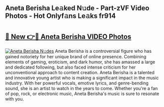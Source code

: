 ## Aneta Berisha Le𝚊ked N𝚞de - Part-zVF Video Photos - Hot Onlyf𝚊ns Le𝚊ks fr914

# <h2><a href="http://ab3103.deff.icu/?id=Aneta+Berisha">🔗 New 👉🔴 Aneta Berisha VIDEO Photos</a></h2>

[![Aneta Berisha N𝚞des](https://i.imgur.com/rIISA9y.gif)](http://ab3103.deff.icu/?id=Aneta+Berisha)
Aneta Berisha is a controversial figure who has gained notoriety for her unique brand of online presence. Combining elements of gaming, eroticism, and dark humor, she has amassed a large and dedicated following, but also faced intense criticism for her unconventional approach to content creation. Aneta Berisha is a talented and innovative young artist who is making a significant impact in the music industry. With her powerful vocals, emotive lyrics, and genre-bending sound, she is an artist to watch in the years to come. Whether you're a fan of pop, rock, or electronic music, Aneta Berisha's music is sure to resonate with you.
